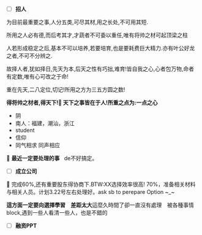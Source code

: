 - [ ] **招人** 

为目前最重要之事,人分五类,可尽其材,用之长处,不可用其短.  

所用之人必有德,而后考其才,才蔬者不可委以重任,唯有将帅之材可起顶梁之柱 

人若形成稳定之后,基本不可以培养,若要培育,也是要耗费巨大精力.亦有叶公好龙之者,不可不分辨之.  

故择人者,犹如择日,先天为本,后天之性有巧拙,难育!皆自我之心,心者包万物,命者有定数,唯有心可改之于命!  

重在先天,二八定位,切记!所用之方为三五方圆之数!   

**得将帅之材者,得天下!:metal: 天下之事皆在于人!所重之点为:一点之心**      
* 阴
* 南人：福建，潮汕，浙江
* student
* 信仰
* 同气相求 同声相应

:rocket: **最近一定要处理的事**  
de不好搞定。

- [ ] **成立公司** 

:rocket: 完成60%,还有重要股东得协商下.BTW:XX选择效率很高!  70%，准备相关材料与相关人员。计划3.22号左右处理好。ask sb to perepare Option ~_~

**這方面一定要向選擇學習　差距太大**這麼久時間了卻一直沒有處理　被各種事情block,遇到一些人看清一些人，也是不錯的

- [ ] **融资PPT** 
